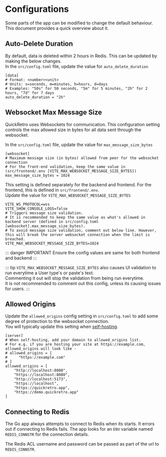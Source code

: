 # Configurations
Some parts of the app can be modified to change the default behaviour. This document provides a quick overview about it.

## Auto-Delete Duration
By default, data is deleted within 2 hours in Redis. This can be updated by making the below changes.\
In the <code>src/config.toml</code> file, update the value for <code>auto_delete_duration</code>

```toml{5}
[data]
# Format: <number><unit>
# Units: s=seconds, m=minutes, h=hours, d=days
# Examples: "50s" for 50 seconds, "5m" for 5 minutes, "2h" for 2 hours, "7d" for 7 days
auto_delete_duration = "2h"
```

## Websocket Max Message Size
QuickRetro uses Websockets for communication. This configuration setting controls the max allowed size in bytes for all data sent through the websocket.

In the <code>src/config.toml</code> file, update the value for <code>max_message_size_bytes</code>
```toml{4}
[websocket]
# Maximum message size (in bytes) allowed from peer for the websocket connection
# For the front-end validation, keep the same value in (src/frontend/.env [VITE_MAX_WEBSOCKET_MESSAGE_SIZE_BYTES])
max_message_size_bytes = 1024
```

This setting is defined separately for the backend and frontend. For the frontend, this is defined in <code>src/frontend/.env</code>.\
Update the value for <code>VITE_MAX_WEBSOCKET_MESSAGE_SIZE_BYTES</code>
```ini{6}
VITE_WS_PROTOCOL=wss
VITE_SHOW_CONSOLE_LOGS=false
# Triggers message size validation.
# It is recommended to keep the same value as what's allowed in backend server (defined in src/config.toml [websocket].max_message_size_bytes).
# To avoid message size validation, comment out below line. However, this will break the server websocket connection when the limit is breached.
VITE_MAX_WEBSOCKET_MESSAGE_SIZE_BYTES=1024
```
::: danger IMPORTANT
Ensure the config values are same for both frontend and backend
:::

::: tip
<code>VITE_MAX_WEBSOCKET_MESSAGE_SIZE_BYTES</code> also causes UI validation to run everytime a User type's or paste's text.\
Commenting it out will stop the validation from being run everytime.\
It is not recommended to comment out this config, unless its causing issues for users.
:::

## Allowed Origins
Update the <code>allowed_origins</code> config setting in <code>src/config.toml</code> to add some degree of protection to the websocket connection.\
You will typically update this setting when [self-hosting](self-hosting).
```toml{7-14}
[server]
# When self-hosting, add your domain to allowed_origins list. 
# For e.g. if you are hosting your site at https://example.com, allowed_origins will look like -
# allowed_origins = [
#     "https://example.com"
# ]
allowed_origins = [
    "http://localhost:8080",
    "https://localhost:8080",
    "http://localhost:5173",
    "https://localhost",
    "https://quickretro.app",
    "https://demo.quickretro.app"
]
```

## Connecting to Redis
The Go app always attempts to connect to Redis when its starts. It errors out if connecting to Redis fails.
The app looks for an <code>ENV</code> variable named <code>REDIS_CONNSTR</code> for the connection details.

The Redis ACL username and password can be passed as part of the url to <code>REDIS_CONNSTR</code>. 